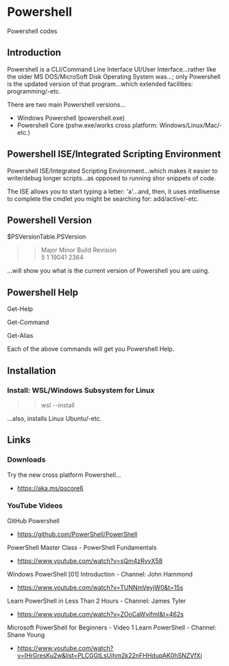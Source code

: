 # Powershell
Powershell codes

## Introduction

Powershell is a CLI/Command Line Interface UI/User Interface...rather like the older MS DOS/MicroSoft Disk Operating System was...; only Powershell is the updated version of that program...which extended facilities: programming/-etc.

There are two main Powershell versions...

- Windows Powershell (powershell.exe)
- Powershell Core (pshw.exe/works cross platform: Windows/Linux/Mac/-etc.)

## Powershell ISE/Integrated Scripting Environment

Powershell ISE/Integrated Scripting Environment...which makes it easier to write/debug longer scripts...as opposed to running shor snippets of code.

The ISE allows you to start typing a letter: 'a'...and, then, it uses intellisense to complete the cmdlet you might be searching for: add/active/-etc.  

## Powershell Version

$PSVersionTable.PSVersion

>>Major Minor Build Revision    
>>5     1     19041  2364  

...will show you what is the current version of Powershell you are using.

## Powershell Help

Get-Help

Get-Command

Get-Alias

Each of the above commands will get you Powershell Help.

## Installation

### Install: WSL/Windows Subsystem for Linux

>> wsl --install

...also, installs Linux Ubuntu/-etc.  

## Links

### Downloads

Try the new cross platform Powershell...  
- https://aka.ms/pscore6  

### YouTube Videos

GitHub Powershell  
- https://github.com/PowerShell/PowerShell  
 
PowerShell Master Class - PowerShell Fundamentals    
- https://www.youtube.com/watch?v=sQm4zRvvX58  

Windows PowerShell [01] Introduction  - Channel: John Hammond  
- https://www.youtube.com/watch?v=TUNNmVeyjW0&t=15s  

Learn PowerShell in Less Than 2 Hours - Channel: James Tyler  
- https://www.youtube.com/watch?v=ZOoCaWyifmI&t=462s  

Microsoft PowerShell for Beginners - Video 1 Learn PowerShell - Channel: Shane Young  
- https://www.youtube.com/watch?v=IHrGresKu2w&list=PLCGGtLsUjhm2k22nFHHdupAK0hSNZVfXi  





